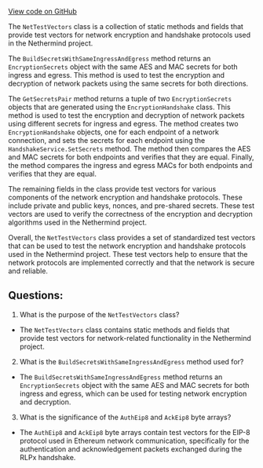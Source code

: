 [View code on GitHub](https://github.com/NethermindEth/nethermind/src/Nethermind/Nethermind.Network.Test/NetTestVectors.cs)

The `NetTestVectors` class is a collection of static methods and fields that provide test vectors for network encryption and handshake protocols used in the Nethermind project. 

The `BuildSecretsWithSameIngressAndEgress` method returns an `EncryptionSecrets` object with the same AES and MAC secrets for both ingress and egress. This method is used to test the encryption and decryption of network packets using the same secrets for both directions. 

The `GetSecretsPair` method returns a tuple of two `EncryptionSecrets` objects that are generated using the `EncryptionHandshake` class. This method is used to test the encryption and decryption of network packets using different secrets for ingress and egress. The method creates two `EncryptionHandshake` objects, one for each endpoint of a network connection, and sets the secrets for each endpoint using the `HandshakeService.SetSecrets` method. The method then compares the AES and MAC secrets for both endpoints and verifies that they are equal. Finally, the method compares the ingress and egress MACs for both endpoints and verifies that they are equal. 

The remaining fields in the class provide test vectors for various components of the network encryption and handshake protocols. These include private and public keys, nonces, and pre-shared secrets. These test vectors are used to verify the correctness of the encryption and decryption algorithms used in the Nethermind project. 

Overall, the `NetTestVectors` class provides a set of standardized test vectors that can be used to test the network encryption and handshake protocols used in the Nethermind project. These test vectors help to ensure that the network protocols are implemented correctly and that the network is secure and reliable.
## Questions: 
 1. What is the purpose of the `NetTestVectors` class?
- The `NetTestVectors` class contains static methods and fields that provide test vectors for network-related functionality in the Nethermind project.

2. What is the `BuildSecretsWithSameIngressAndEgress` method used for?
- The `BuildSecretsWithSameIngressAndEgress` method returns an `EncryptionSecrets` object with the same AES and MAC secrets for both ingress and egress, which can be used for testing network encryption and decryption.

3. What is the significance of the `AuthEip8` and `AckEip8` byte arrays?
- The `AuthEip8` and `AckEip8` byte arrays contain test vectors for the EIP-8 protocol used in Ethereum network communication, specifically for the authentication and acknowledgement packets exchanged during the RLPx handshake.